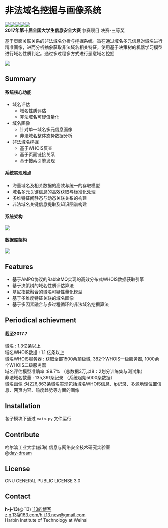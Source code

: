 非法域名挖掘与画像系统
=====================
![](https://img.shields.io/appveyor/ci/gruntjs/grunt.svg)![](https://img.shields.io/badge/Python-2.7.12%2B-blue.svg)![](https://img.shields.io/badge/MySQL-5.7.18%2B-blue.svg)![](https://img.shields.io/badge/license-AGPL-blue.svg)![](https://img.shields.io/badge/Power%20By-702229122-red.svg)    
**2017年第十届全国大学生信息安全大赛** 参赛项目 决赛-三等奖

基于页面关联关系的非法域名分析与挖掘系统。旨在通过域名多元信息对域名进行精准画像，进而分析抽象获取非法域名相关特征，使用基于决策树的机器学习模型进行域名性质判定。通过多过程多方式进行恶意域名挖掘

![](http://upload-images.jianshu.io/upload_images/5617720-cb399878f183d135.png?imageMogr2/auto-orient/strip%7CimageView2/2/w/1240)

## Summary

#### 系统核心功能
* 域名评估
	* 域名性质评估
	* 非法域名可疑值量化 
* 域名画像
	* 针对单一域名多元信息画像
	* 非法域名整体态势数据分析
* 非法域名挖掘
	* 基于WHOIS反查
	* 基于页面链接关系
	* 基于搜索引擎发现

#### 系统实现难点
* 海量域名及相关数据的高效与统一的存取模型
* 域名多元关键信息的高效获取与标准化处理
* 多维特征间静态与动态关联关系的构建
* 非法域名关键信息提取及知识图谱构建

#### 系统架构
![](http://upload-images.jianshu.io/upload_images/5617720-f0c27c19c09d9331.png?imageMogr2/auto-orient/strip%7CimageView2/2/w/1240)

#### 数据库架构
![](http://upload-images.jianshu.io/upload_images/5617720-a8185913b5221abc.png?imageMogr2/auto-orient/strip%7CimageView2/2/w/1240)



## Features

* 基于AMPQ协议的RabbitMQ实现的高效分布式WHOIS数据获取引擎
* 基于决策树的域名性质评估算法
* 基尼指数融合的域名可疑性量化模型
* 基于多维度特征关联的域名画像
* 基于多因素融合与多过程循环的非法域名挖掘算法

## Periodical achievment
#### 截至2017.7
域名 : 1.3亿条以上     
域名WHOIS数据 : 1.1 亿条以上     
域名WHOIS服务器 : 获取全部1500余顶级域, 382个WHOIS一级服务器, 1000余个WHOIS二级服务器     
域名评估模型准确率 :89.7%		（总数据3万,以8：2划分训练集与测试集）     
非法域名数量 : 135,391条记录  （系统起始5000条数据）     
域名画像 :对226,863条域名实现包括域名WHOIS信息、ip记录、多源地理位置信息、网页内容、热度趋势等方面的画像     
## Installation

各子模块下通过 ```main.py``` 文件运行

## Contribute

哈尔滨工业大学(威海) 信息与网络安全技术研究实验室    
@[day-dream](https://github.com/day-dreams)


## License
GNU GENERAL PUBLIC LICENSE 3.0

## Contact
**h-j-13**(@\`13)
[\`13的博客](http://www.jianshu.com/u/75156f101757)		   
z.g.13@163.com/h.j.13.new@gmail.com		   
Harbin Institute of Technology at Weihai      